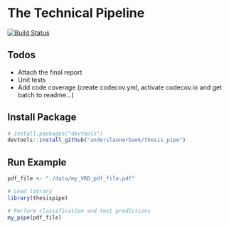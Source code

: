 
<!-- README.md is generated from README.Rmd. Please edit that file -->
The Technical Pipeline
======================

[![Build Status](https://travis-ci.com/anderslaunerbaek/thesis_pipe.svg?branch=master)](https://travis-ci.com/anderslaunerbaek/thesis_pipe)

<!--
## Performance Tables





Partition        Kappa....   Error.Rate.... 
---------------  ----------  ---------------
Train Set        99.7117     0.1651         
Validation Set   98.5066     0.8557         
Test Set         98.4293     0.8998         




Partition        LER      Error.Rate.... 
---------------  -------  ---------------
Train Set        1.684    56.5776        
Validation Set   2.5885   74.2798        
Test Set         2.6472   72.8618        



First.Stage   Second.Stage   N       Percentage.... 
------------  -------------  ------  ---------------
Correct       Correct        35      1              
Correct       Wrong          573     18             
Correct       -              2,575   81             
Wrong         -              36      1              

-->
Todos
-----

-   Attach the final report
-   Unit tests
-   Add code coverage (create codecov.yml, activate codecov.io and get batch to readme...)

Install Package
---------------

``` r
# install.packages("devtools")
devtools::install_github("anderslaunerbaek/thesis_pipe")
```

Run Example
-----------

``` r
pdf_file <- "./data/my_VRD_pdf_file.pdf"

# Load library
library(thesispipe)

# Perform classification and text predictions
my_pipe(pdf_file)
```
